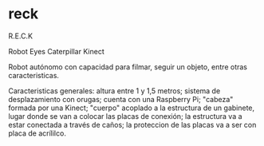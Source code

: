 # reck
R.E.C.K

Robot Eyes Caterpillar Kinect

Robot autónomo con capacidad para filmar, seguir un objeto, entre otras caracteristicas.

Caracteristicas generales: altura entre 1 y 1,5 metros; sistema de desplazamiento con orugas; cuenta con una Raspberry Pi; "cabeza" formada por una Kinect; "cuerpo" acoplado a la estructura de un gabinete, lugar donde se van a colocar las placas de conexión; la estructura va a estar conectada a través de caños; la proteccion de las placas va a ser con placa de acrílilco. 
